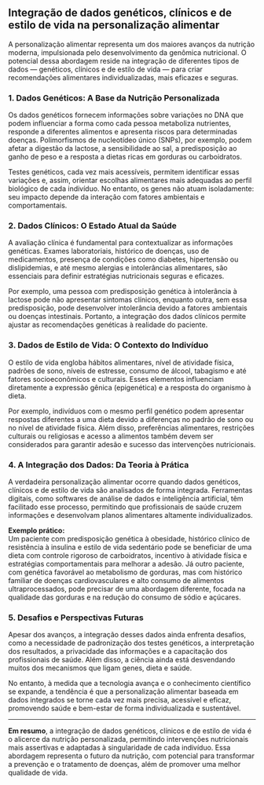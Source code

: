 
## Integração de dados genéticos, clínicos e de estilo de vida na personalização alimentar

A personalização alimentar representa um dos maiores avanços da nutrição moderna, impulsionada pelo desenvolvimento da genômica nutricional. O potencial dessa abordagem reside na integração de diferentes tipos de dados — genéticos, clínicos e de estilo de vida — para criar recomendações alimentares individualizadas, mais eficazes e seguras.

### 1. Dados Genéticos: A Base da Nutrição Personalizada

Os dados genéticos fornecem informações sobre variações no DNA que podem influenciar a forma como cada pessoa metaboliza nutrientes, responde a diferentes alimentos e apresenta riscos para determinadas doenças. Polimorfismos de nucleotídeo único (SNPs), por exemplo, podem afetar a digestão da lactose, a sensibilidade ao sal, a predisposição ao ganho de peso e a resposta a dietas ricas em gorduras ou carboidratos.

Testes genéticos, cada vez mais acessíveis, permitem identificar essas variações e, assim, orientar escolhas alimentares mais adequadas ao perfil biológico de cada indivíduo. No entanto, os genes não atuam isoladamente: seu impacto depende da interação com fatores ambientais e comportamentais.

### 2. Dados Clínicos: O Estado Atual da Saúde

A avaliação clínica é fundamental para contextualizar as informações genéticas. Exames laboratoriais, histórico de doenças, uso de medicamentos, presença de condições como diabetes, hipertensão ou dislipidemias, e até mesmo alergias e intolerâncias alimentares, são essenciais para definir estratégias nutricionais seguras e eficazes.

Por exemplo, uma pessoa com predisposição genética à intolerância à lactose pode não apresentar sintomas clínicos, enquanto outra, sem essa predisposição, pode desenvolver intolerância devido a fatores ambientais ou doenças intestinais. Portanto, a integração dos dados clínicos permite ajustar as recomendações genéticas à realidade do paciente.

### 3. Dados de Estilo de Vida: O Contexto do Indivíduo

O estilo de vida engloba hábitos alimentares, nível de atividade física, padrões de sono, níveis de estresse, consumo de álcool, tabagismo e até fatores socioeconômicos e culturais. Esses elementos influenciam diretamente a expressão gênica (epigenética) e a resposta do organismo à dieta.

Por exemplo, indivíduos com o mesmo perfil genético podem apresentar respostas diferentes a uma dieta devido a diferenças no padrão de sono ou no nível de atividade física. Além disso, preferências alimentares, restrições culturais ou religiosas e acesso a alimentos também devem ser considerados para garantir adesão e sucesso das intervenções nutricionais.

### 4. A Integração dos Dados: Da Teoria à Prática

A verdadeira personalização alimentar ocorre quando dados genéticos, clínicos e de estilo de vida são analisados de forma integrada. Ferramentas digitais, como softwares de análise de dados e inteligência artificial, têm facilitado esse processo, permitindo que profissionais de saúde cruzem informações e desenvolvam planos alimentares altamente individualizados.

**Exemplo prático:**  
Um paciente com predisposição genética à obesidade, histórico clínico de resistência à insulina e estilo de vida sedentário pode se beneficiar de uma dieta com controle rigoroso de carboidratos, incentivo à atividade física e estratégias comportamentais para melhorar a adesão. Já outro paciente, com genética favorável ao metabolismo de gorduras, mas com histórico familiar de doenças cardiovasculares e alto consumo de alimentos ultraprocessados, pode precisar de uma abordagem diferente, focada na qualidade das gorduras e na redução do consumo de sódio e açúcares.

### 5. Desafios e Perspectivas Futuras

Apesar dos avanços, a integração desses dados ainda enfrenta desafios, como a necessidade de padronização dos testes genéticos, a interpretação dos resultados, a privacidade das informações e a capacitação dos profissionais de saúde. Além disso, a ciência ainda está desvendando muitos dos mecanismos que ligam genes, dieta e saúde.

No entanto, à medida que a tecnologia avança e o conhecimento científico se expande, a tendência é que a personalização alimentar baseada em dados integrados se torne cada vez mais precisa, acessível e eficaz, promovendo saúde e bem-estar de forma individualizada e sustentável.

---

**Em resumo**, a integração de dados genéticos, clínicos e de estilo de vida é o alicerce da nutrição personalizada, permitindo intervenções nutricionais mais assertivas e adaptadas à singularidade de cada indivíduo. Essa abordagem representa o futuro da nutrição, com potencial para transformar a prevenção e o tratamento de doenças, além de promover uma melhor qualidade de vida.
```